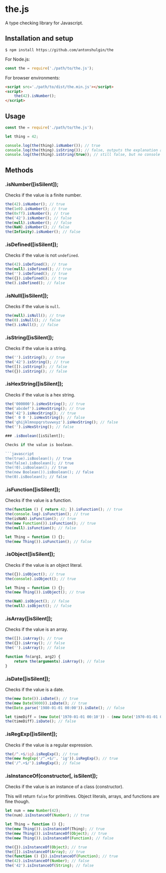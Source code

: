 # the.js

A type checking library for Javascript.

## Installation and setup

```shell
$ npm install https://github.com/antonshulgin/the
```

For Node.js:

```javascript
const the = require('./path/to/the.js');
```

For browser environments:

```html
<script src='./path/to/dist/the.min.js'></script>
<script>
	the(42).isNumber();
</script>
```

## Usage

```javascript
const the = require('./path/to/the.js');

let thing = 42;

console.log(the(thing).isNumber()); // true
console.log(the(thing).isString()); // false, outputs the explanation and stack trace to the console
console.log(the(thing).isString(true)); // still false, but no console output
```

## Methods

### .isNumber([isSilent]);

Checks if the value is a finite number.

```javascript
the(42).isNumber(); // true
the(1e0).isNumber(); // true
the(0xff).isNumber(); // true
the('42').isNumber(); // false
the(null).isNumber(); // false
the(NaN).isNumber(); // false
the(Infinity).isNumber(); // false
```

### .isDefined([isSilent]);

Checks if the value is not `undefined`.

```javascript
the(42).isDefined(); // true
the(null).isDefined(); // true
the('').isDefined(); // true
the({}).isDefined(); // true
the().isDefined(); // false
```

### .isNull([isSilent]);

Checks if the value is `null`.

```javascript
the(null).isNull(); // true
the(0).isNull(); // false
the().isNull(); // false
```

### .isString([isSilent]);

Checks if the value is a string.

```javascript
the('').isString(); // true
the('42').isString(); // true
the([]).isString(); // false
the({}).isString(); // false
```

### .isHexString([isSilent]);

Checks if the value is a hex string.

```javascript
the('000000').isHexString(); // true
the('abcdef').isHexString(); // true
the('42').isHexString(); // true
the(' 0 0 ').isHexString(); // false
the('ghijklmnopqrstuvwxyz').isHexString(); // false
the('').isHexString(); // false

### .isBoolean([isSilent]);

Checks if the value is boolean.

```javascript
the(true).isBoolean(); // true
the(false).isBoolean(); // true
the(!0).isBoolean(); // true
the(new Boolean()).isBoolean(); // false
the(0).isBoolean(); // false
```

### .isFunction([isSilent]);

Checks if the value is a function.

```javascript
the(function () { return 42; }).isFunction(); // true
the(console.log).isFunction(); // true
the(isNaN).isFunction(); // true
the(new Function()).isFunction(); // true
the(null).isFunction(); // false

let Thing = function () {};
the(new Thing()).isFunction(); // false
```

### .isObject([isSilent]);

Checks if the value is an object literal.

```javascript
the({}).isObject(); // true
the(console).isObject(); // true

let Thing = function () {};
the(new Thing()).isObject(); // true

the(NaN).isObject(); // false
the(null).isObject(); // false
```

### .isArray([isSilent]);

Checks if the value is an array.

```javascript
the([]).isArray(); // true
the({}).isArray(); // false
the('').isArray(); // false

function fn(arg1, arg2) {
	return the(arguments).isArray(); // false
}
```

### .isDate([isSilent]);

Checks if the value is a date.

```javascript
the(new Date()).isDate(); // true
the(new Date(9000)).isDate(); // true
the(Date.parse('1980-01-01 00:00')).isDate(); // false

let timeDiff = (new Date('1970-01-01 00:10')) - (new Date('1970-01-01 00:05'));
the(timeDiff).isDate(); // false
```

### .isRegExp([isSilent]);

Checks if the value is a regular expression.

```javascript
the(/^.+$/ig).isRegExp(); // true
the(new RegExp('/^.+$/', 'ig')).isRegExp(); // true
the('/^.+$/').isRegExp(); // false
```

### .isInstanceOf(constructor[, isSilent]);

Checks if the value is an instance of a class (constructor).

This will return `false` for primitives. Object literals, arrays, and functions are fine though.

```javascript
let num = new Number(42);
the(num).isInstanceOf(Number); // true

let Thing = function () {};
the(new Thing()).isInstanceOf(Thing); // true
the(new Thing()).isInstanceOf(Object); // true
the(new Thing()).isInstanceOf(Function); // false

the({}).isInstanceOf(Object); // true
the([]).isInstanceOf(Array); // true
the(function () {}).isInstanceOf(Function); // true
the(42).isInstanceOf(Number); // false
the('42').isInstanceOf(String); // false
```
